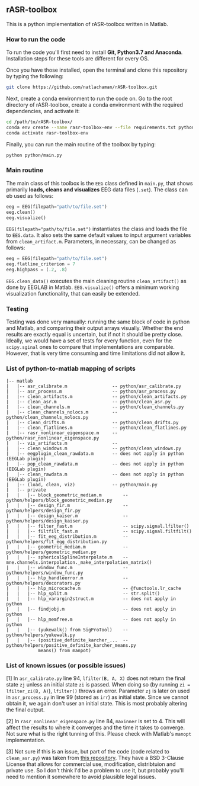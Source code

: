 ## rASR-toolbox
This is a python implementation of rASR-toolbox written in Matlab. 

### How to run the code
To run the code you'll first need to install **Git, Python3.7 and Anaconda**. 
Installation steps for these tools are different for every OS. 

Once you have those installed, open the terminal and clone this repository by typing the following:
```bash
git clone https://github.com/natlachaman/rASR-toolbox.git
```

Next, create a conda environment to run the code on. Go to the root directory of rASR-toolbox, create a 
conda environment with the required dependencies, and activate it:
```bash
cd /path/to/rASR-toolbox/
conda env create --name rasr-toolbox-env --file requirements.txt python=3.7
conda activate rasr-toolbox-env
```
Finally, you can run the main routine of the toolbox by typing:
```bash
python python/main.py
```

### Main routine
The main class of this toolbox is the `EEG` class defined in `main.py`, that shows primarily **loads, cleans and 
visualizes** EEG data files (`.set`). The class can eb used as follows:
```python
eeg = EEG(filepath="path/to/file.set")
eeg.clean()
eeg.visualize()
```
`EEG(filepath="path/to/file.set")` instantiates the class and loads the file to `EEG.data`. It also sets the same 
default values to input argument variables from `clean_artifact.m`. Parameters, in necessary, can be changed as follows:
```python
eeg = EEG(filepath="path/to/file.set")
eeg.flatline_criterion = 7
eeg.highpass = (.2, .8)
```
`EEG.clean_data()` executes the main cleaning routine `clean_artifact()` as done by EEGLAB in Matlab.
`EEG.visualize()` offers a minimum working visualization functionality, that can easily be extended.


### Testing
Testing was done very manually: running the same block of code in python and Matlab, and comparing their output arrays visually. 
Whether the end results are exactly equal is uncertain, but if not it should be pretty close.
Ideally, we would have a set of tests for every function, even for the `scipy.sginal` ones to compare that 
implementations are comparable. However, that is very time consuming and time limitations did not allow it.

### List of python-to-matlab mapping of scripts
```
|-- matlab
|   |-- asr_calibrate.m                 -- python/asr_calibrate.py
|   |-- asr_process.m                   -- python/asr_process.py
|   |-- clean_artifacts.m               -- python/clean_artifacts.py
|   |-- clean_asr.m                     -- python/clean_asr.py
|   |-- clean_channels.m                -- python/clean_channels.py
|   |-- clean_channels_nolocs.m         -- python/clean_channels_nolocs.py
|   |-- clean_drifts.m                  -- python/clean_drifts.py
|   |-- clean_flatlines.m               -- python/clean_flatlines.py
|   |-- rasr_nonlinear_eigenspace.m     -- python/rasr_nonlinear_eigenspace.py
|   |-- vis_artifacts.m                 -- 
|   |-- clean_windows.m                 -- python/clean_windows.py
|   |-- eegplugin_clean_rawdata.m       -- does not apply in python (EEGLab plugin)
|   |-- pop_clean_rawdata.m             -- does not apply in python (EEGLab plugin)
|   |-- clean_rawdata.m                 -- does not apply in python (EEGLab plugin)
|   |-- (load, clean, viz)              -- python/main.py
|   |-- private
|   |   |-- block_geometric_median.m        -- python/helpers/block_geometric_median.py
|   |   |-- design_fir.m                    -- python/helpers/design_fir.py
|   |   |-- design_kaiser.m                 -- python/helpers/design_kaiser.py
|   |   |-- filter_fast.m                   -- scipy.signal.lfilter() 
|   |   |-- filtfilt_fast.m                 -- scipy.signal.filtfilt() 
|   |   |-- fit_eeg_distribution.m          -- python/helpers/fit_egg_distribution.py
|   |   |-- geometric_median.m              -- python/helpers/geometric_median.py
|   |   |-- sphericalSplineInterpolate.m    -- mne.channels.interpolation._make_interpolation_matrix()
|   |   |-- window_func.m                   -- python/helpers/window_func.py
|   |   |-- hlp_handleerror.m               -- python/helpers/decorators.py 
|   |   |-- hlp_microcache.m                -- @functools.lr_cache
|   |   |-- hlp_split.m                     -- str.split()
|   |   |-- hlp_varargin2struct.m           -- does not apply in python
|   |   |-- findjobj.m                      -- does not apply in python
|   |   |-- hlp_memfree.m                   -- does not apply in python
|   |   |-- (yukewalk() from SigProTool)    -- python/helpers/yukewalk.py
|   |   |-- (positive_definite_karcher_...  -- python/helpers/positive_definite_karcher_means.py
            means() from manpot)    
```

### List of known issues (or possible issues)

[1] In `asr_calibrate.py` line 94, `lfilter(B, A, X)` does not return the final state `zj` unless 
an initial state `zi` is passed. When doing so (by running `zi = lfilter_zi(B, A)`), `lfilter()` throws an error.
Parameter `zj` is later on used in `asr_process.py` in line 99 (stored as `irr`) as initial state. 
Since we cannot obtain it, we again don't user an initial state.
This is most probably altering the final output.

[2] In `rasr_nonlinear_eigenspace.py` line 84, `maxinner` is set to 4. This will affect the results to where it converges
and the time it takes to converge. Not sure what is the right tunning of this. Please check with Matlab's `manopt` 
implementation.

[3] Not sure if this is an issue, but part of the code (code related to `clean_asr.py`) was taken from 
[this repository](https://github.com/nbara/python-meegkit/blob/master/meegkit/asr.py). They have a BSD 3-Clause License
that allows for commercial use, modification, distribtuion and private use. So I don't think I'd be a problem to use it, 
but probably you'll need to mention it somewhere to avoid plausible legal issues.
